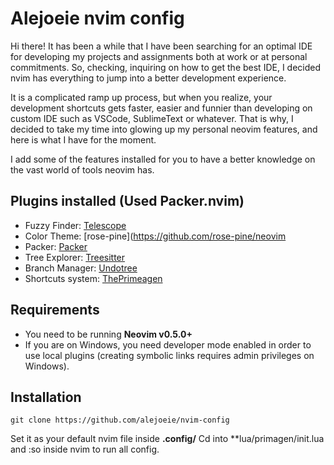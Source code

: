# Alejoeie nvim config

Hi there! It has been a while that I have been searching for an optimal
IDE for developing my projects and assignments both at work or at personal 
commitments. So, checking, inquiring on how to get the best IDE, I decided 
nvim has everything to jump into a better development experience. 

It is a complicated ramp up process, but when you realize, your development shortcuts
gets faster, easier and funnier than developing on custom IDE such as VSCode, SublimeText
or whatever. That is why, I decided to take my time into glowing up my personal neovim 
features, and here is what I have for the moment. 

I add some of the features installed for you to have a better knowledge on the vast
world of tools neovim has.

## Plugins installed (Used Packer.nvim)

* Fuzzy Finder: [Telescope](https://github.com/nvim-telescope/telescope.nvim)
* Color Theme: [rose-pine](https://github.com/rose-pine/neovim
* Packer: [Packer](https://github.com/wbthomason/packer.nvim)
* Tree Explorer: [Treesitter](https://github.com/nvim-treesitter/nvim-treesitter)
* Branch Manager: [Undotree](https://github.com/mbbill/undotree)
* Shortcuts system: [ThePrimeagen](https://github.com/ThePrimeagen/init.lua/tree/master)

## Requirements
- You need to be running **Neovim v0.5.0+**
- If you are on Windows, you need developer mode enabled in order to use local plugins (creating symbolic links requires admin privileges on Windows).

## Installation
``` shell
git clone https://github.com/alejoeie/nvim-config
```

Set it as your default nvim file inside **.config/**
Cd into **lua/primagen/init.lua and :so inside nvim to run all config.
